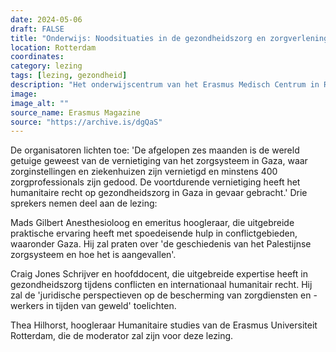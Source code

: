 ```yaml
---
date: 2024-05-06
draft: FALSE
title: "Onderwijs: Noodsituaties in de gezondheidszorg en zorgverlening in conflictgebieden"
location: Rotterdam
coordinates: 
category: lezing
tags: [lezing, gezondheid]
description: "Het onderwijscentrum van het Erasmus Medisch Centrum in Rotterdam houdt 's avonds een lezing over de gezondheidszorg in Gaza."
image: 
image_alt: ""
source_name: Erasmus Magazine
source: "https://archive.is/dgQaS"
---
```

De organisatoren lichten toe: 'De afgelopen zes maanden is de wereld getuige geweest van de vernietiging van het zorgsysteem in Gaza, waar zorginstellingen en ziekenhuizen zijn vernietigd en minstens 400 zorgprofessionals zijn gedood. De voortdurende vernietiging heeft het humanitaire recht op gezondheidszorg in Gaza in gevaar gebracht.' Drie sprekers nemen deel aan de lezing: 

Mads Gilbert Anesthesioloog en emeritus hoogleraar, die uitgebreide praktische ervaring heeft met spoedeisende hulp in conflictgebieden, waaronder Gaza. Hij zal praten over 'de geschiedenis van het Palestijnse zorgsysteem en hoe het is aangevallen'.

Craig Jones Schrijver en hoofddocent, die uitgebreide expertise heeft in gezondheidszorg tijdens conflicten en internationaal humanitair recht. Hij zal de 'juridische perspectieven op de bescherming van zorgdiensten en -werkers in tijden van geweld' toelichten.

Thea Hilhorst, hoogleraar Humanitaire studies van de Erasmus Universiteit Rotterdam, die de moderator zal zijn voor deze lezing.